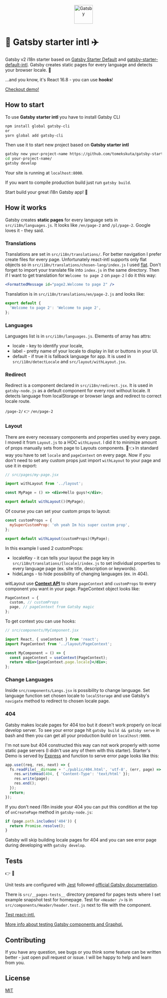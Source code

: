 <p align="center">
  <a href="https://www.gatsbyjs.org">
    <img alt="Gatsby" src="https://www.gatsbyjs.org/monogram.svg" width="60" />
  </a>
</p>

# :bullettrain_side: Gatsby starter intl :airplane:

Gatsby v2 i18n starter based on [Gatsby Starter Default](https://github.com/gatsbyjs/gatsby-starter-default) and [gatsby-starter-default-intl](https://github.com/wiziple/gatsby-starter-default-intl).
Gatsby creates static pages for every language and detects your browser locale. :guitar:

...and you know, it's React 16.8 - you can use **hooks**!

[Checkout demo!](https://gatsby-starter-intl.tomekskuta.pl/)

## How to start

To use **Gatsby starter intl** you have to install Gatsby CLI

```sh
npm install global gatsby-cli
or
yarn global add gatsby-cli
```

Then use it to start new project based on **Gatsby starter intl**

```sh
gatsby new your-project-name https://github.com/tomekskuta/gatsby-starter-intl
cd your-project-name/
gatsby develop
```

Your site is running at `localhost:8000`.

If you want to compile production build just run `gatsby build`.

Start build your great i18n Gatsby app! :rocket:

## How it works

Gatsby creates **static pages** for every language sets in `src/i18n/languages.js`.
It looks like `/en/page-2` and `/pl/page-2`. Google loves it - they said.

### Translations

Translations are set in `src/i18n/translations/`. For better navigation I prefer create files for every page. Unfortunately react-intl supports only flat objects so in `src/i18n/translations/chosen-lang/index.js` I used [flat](https://github.com/hughsk/flat). Don't forget to import your translate file into `index.js` in the same directory.
Then if I want to get translation for `Welcome to page 2` on `page-2` I do it this way:

```jsx
<FormattedMessage id="page2.Welcome to page 2" />
```

Translation is in `src/i18n/translations/en/page-2.js` and looks like:

```js
export default {
  'Welcome to page 2': 'Welcome to page 2',
};
```

### Languages

Languages list is in `src/i18n/languages.js`. Elements of array has attrs:

- locale - key to identify your locale,
- label - pretty name of your locale to display in list or buttons in your UI.
- default - if true it is fallback language for app. It is used in `src/i18n/detectLocale` and `src/layout/withLayout.jsx`.

### Redirect

Redirect is a component declared in `src/i18n/redirect.jsx`.
It is used in `gatsby-node.js` as a default component for every root without locale.
It detects language from localStorage or browser langs and redirect to correct locale route.

`/page-2/` :point_right: `/en/page-2`

### Layout

There are every necessary components and properties used by every page. I moved it from `Layout.js` to a HOC `withLayout`. I did it to minimize amount of props manually sets from page to Layouts components. :boy::point_left:
In standard way you have to set `locale` and `pageContext` on every page. Now if you don't need to set any custom props just import `withLayout` to your page and use it in export:

```jsx
// src/pages/my-page.jsx

import withLayout from '../layout';

const MyPage = () => <div>Hello guys!</div>;

export default withLayout()(MyPage);
```

Of course you can set your custom props to layout:

```jsx
const customProps = {
  mySuperCustomProp: 'oh yeah Im his super custom prop',
};

export default withLayout(customProps)(MyPage);
```

In this example I used 2 customProps:

- localeKey - it can tells your layout the page key in `src/i18n/translations/[locale]/index.js` to set individual properties to every language page (ex. site title, description or keywords).
- hideLangs - to hide possibility of changing languages (ex. in 404).

witLayout use [**Context API**](https://reactjs.org/docs/context.html) to share `pageContext` and `customProps` to every component you want in your page.
PageContext object looks like:

```js
PageContext = {
  custom, // customProps
  page, // pageContext from Gatsby magic
};
```

To get context you can use hooks:

```jsx
// src/components/MyComponent.jsx

import React, { useContext } from 'react';
import PageContext from '../layout/PageContext';

const MyComponent = () => {
  const pageContext = useContext(PageContext);
  return <div>{pageContext.page.locale}</div>;
};
```

### Change Languages

Inside `src/components/Langs.jsx` is possibility to change language.
Set language function set chosen locale to `localStorage` and use Gatsby's `navigate` method to redirect to chosen locale page.

### 404

Gatsby makes locale pages for 404 too but it doesn't work properly on local develop server.
To see your error page hit `gatsby build && gatsby serve` in bash and then you can get all your production build on `localhost:9000`.

I'm not sure but 404 constructed this way can not work properly with some static page servers (I didn't use any of them with this starter). Starter's Demo is served by [Express](https://expressjs.com/) and function to serve error page looks like this:

```js
app.use((req, res, next) => {
  fs.readFile(__dirname + './public/404.html', 'utf-8', (err, page) => {
    res.writeHead(404, { 'Content-Type': 'text/html' });
    res.write(page);
    res.end();
  });
  return;
});
```

If you don't need i18n inside your 404 you can put this condition at the top of `onCreatePage` method in `gatsby-node.js`:

```js
if (page.path.includes('404')) {
  return Promise.resolve();
}
```

Gatsby will skip building locale pages for 404 and you can see error page during developing with `gatsby develop`.

## Tests

:point_right: :bug:

Unit tests are configured with [Jest](https://jestjs.io/) followed [official Gatsby documentation](https://www.gatsbyjs.org/docs/unit-testing/).

There is `src/__pages-tests__` directory prepared for pages tests where I set example snapshot test for homepage.
Test for `<Header />` is in `src/components/Header/header.test.js` next to file with the component.

[Test react-intl.](https://github.com/yahoo/react-intl/wiki/Testing-with-React-Intl#jest)

[More info about testing Gatsby components and Graphql.](https://github.com/gatsbyjs/gatsby/blob/master/docs/docs/testing-components-with-graphql.md)

## Contributing

If you have any question, see bugs or you think some feature can be written better - just open pull request or issue. I will be happy to help and learn from you.

## License

[MIT](https://opensource.org/licenses/MIT)
